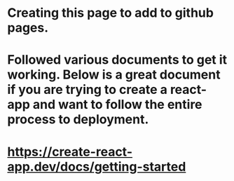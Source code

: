 # Creating this page to add to github pages.

# Followed various documents to get it working. Below is a great document if you are trying to create a react-app and want to follow the entire process to deployment.

# https://create-react-app.dev/docs/getting-started

